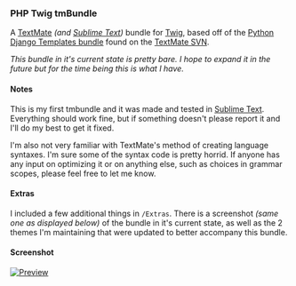 ### PHP Twig tmBundle

A [TextMate][1] _(and [Sublime Text][2])_ bundle for [Twig][3], based off of the [Python Django Templates bundle][4] found on the [TextMate SVN][5].

_This bundle in it's current state is pretty bare. I hope to expand it in the future but for the time being this is what I have._


#### Notes

This is my first tmbundle and it was made and tested in [Sublime Text][2]. Everything should work fine, but if something doesn't please report it and I'll do my best to get it fixed.

I'm also not very familiar with TextMate's method of creating language syntaxes. I'm sure some of the syntax code is pretty horrid. If anyone has any input on optimizing it or on anything else, such as choices in grammar scopes, please feel free to let me know.


#### Extras

I included a few additional things in `/Extras`. There is a screenshot _(same one as displayed below)_ of the bundle in it's current state, as well as the 2 themes I'm maintaining that were updated to better accompany this bundle.


#### Screenshot

[![Preview](http://github.com/Anomareh/Twig.tmbundle/raw/master/Extras/screens/small.jpg)][6]


[1]: http://macromates.com/
[2]: http://www.sublimetext.com/
[3]: http://www.twig-project.org/
[4]: http://svn.textmate.org/trunk/Bundles/Python%20Django%20Templates.tmbundle/
[5]: http://svn.textmate.org/
[6]: http://github.com/Anomareh/Twig.tmbundle/raw/master/Extras/screens/full.jpg